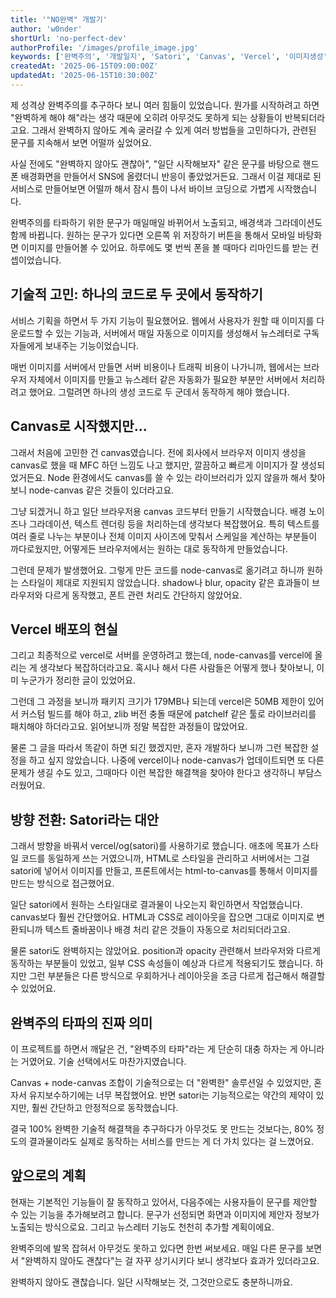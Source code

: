 ```yaml
---
title: '"NO완벽" 개발기'
author: 'w0nder'
shortUrl: 'no-perfect-dev'
authorProfile: '/images/profile_image.jpg'
keywords: ['완벽주의', '개발일지', 'Satori', 'Canvas', 'Vercel', '이미지생성', '웹개발', 'vercel/og', 'NO완벽']
createdAt: '2025-06-15T09:00:00Z'
updatedAt: '2025-06-15T10:30:00Z'
---
```


<link-preview url="https://showyourti.me/quote" title="NO완벽" target="_blank">
</link-preview>

제 성격상 완벽주의를 추구하다 보니 여러 힘듦이 있었습니다. 뭔가를 시작하려고 하면 "완벽하게 해야 해"라는 생각 때문에 오히려 아무것도 못하게 되는 상황들이 반복되더라고요. 그래서 완벽하지 않아도 계속 굴러갈 수 있게 여러 방법들을 고민하다가, 관련된 문구를 지속해서 보면 어떨까 싶었어요.

사실 전에도 "완벽하지 않아도 괜찮아", "일단 시작해보자" 같은 문구를 바탕으로 핸드폰 배경화면을 만들어서 SNS에 올렸더니 반응이 좋았었거든요. 그래서 이걸 제대로 된 서비스로 만들어보면 어떨까 해서 잠시 틈이 나서 바이브 코딩으로 가볍게 시작했습니다.

완벽주의를 타파하기 위한 문구가 매일매일 바뀌어서 노출되고, 배경색과 그라데이션도 함께 바뀝니다. 원하는 문구가 있다면 오른쪽 위 저장하기 버튼을 통해서 모바일 바탕화면 이미지를 만들어볼 수 있어요. 하루에도 몇 번씩 폰을 볼 때마다 리마인드를 받는 컨셉이었습니다.

## 기술적 고민: 하나의 코드로 두 곳에서 동작하기

서비스 기획을 하면서 두 가지 기능이 필요했어요. 웹에서 사용자가 원할 때 이미지를 다운로드할 수 있는 기능과, 서버에서 매일 자동으로 이미지를 생성해서 뉴스레터로 구독자들에게 보내주는 기능이었습니다.

매번 이미지를 서버에서 만들면 서버 비용이나 트래픽 비용이 나가니까, 웹에서는 브라우저 자체에서 이미지를 만들고 뉴스레터 같은 자동화가 필요한 부분만 서버에서 처리하려고 했어요. 그럴려면 하나의 생성 코드로 두 군데서 동작하게 해야 했습니다.

## Canvas로 시작했지만...

그래서 처음에 고민한 건 canvas였습니다. 전에 회사에서 브라우저 이미지 생성을 canvas로 했을 때 MFC 하던 느낌도 나고 했지만, 깔끔하고 빠르게 이미지가 잘 생성되었거든요. Node 환경에서도 canvas를 쓸 수 있는 라이브러리가 있지 않을까 해서 찾아보니 node-canvas 같은 것들이 있더라고요.

그냥 되겠거니 하고 일단 브라우저용 canvas 코드부터 만들기 시작했습니다. 배경 노이즈나 그라데이션, 텍스트 렌더링 등을 처리하는데 생각보다 복잡했어요. 특히 텍스트를 여러 줄로 나누는 부분이나 전체 이미지 사이즈에 맞춰서 스케일을 계산하는 부분들이 까다로웠지만, 어떻게든 브라우저에서는 원하는 대로 동작하게 만들었습니다.

그런데 문제가 발생했어요. 그렇게 만든 코드를 node-canvas로 옮기려고 하니까 원하는 스타일이 제대로 지원되지 않았습니다. shadow나 blur, opacity 같은 효과들이 브라우저와 다르게 동작했고, 폰트 관련 처리도 간단하지 않았어요.

## Vercel 배포의 현실

그리고 최종적으로 vercel로 서버를 운영하려고 했는데, node-canvas를 vercel에 올리는 게 생각보다 복잡하더라고요. 혹시나 해서 다른 사람들은 어떻게 했나 찾아보니, 이미 누군가가 정리한 글이 있었어요.

그런데 그 과정을 보니까 패키지 크기가 179MB나 되는데 vercel은 50MB 제한이 있어서 커스텀 빌드를 해야 하고, zlib 버전 충돌 때문에 patchelf 같은 툴로 라이브러리를 패치해야 하더라고요. 읽어보니까 정말 복잡한 과정들이 많았어요.

물론 그 글을 따라서 똑같이 하면 되긴 했겠지만, 혼자 개발하다 보니까 그런 복잡한 설정을 하고 싶지 않았습니다. 나중에 vercel이나 node-canvas가 업데이트되면 또 다른 문제가 생길 수도 있고, 그때마다 이런 복잡한 해결책을 찾아야 한다고 생각하니 부담스러웠어요.

## 방향 전환: Satori라는 대안

그래서 방향을 바꿔서 vercel/og(satori)를 사용하기로 했습니다. 애초에 목표가 스타일 코드를 동일하게 쓰는 거였으니까, HTML로 스타일을 관리하고 서버에서는 그걸 satori에 넣어서 이미지를 만들고, 프론트에서는 html-to-canvas를 통해서 이미지를 만드는 방식으로 접근했어요.

일단 satori에서 원하는 스타일대로 결과물이 나오는지 확인하면서 작업했습니다. canvas보다 훨씬 간단했어요. HTML과 CSS로 레이아웃을 잡으면 그대로 이미지로 변환되니까 텍스트 줄바꿈이나 배경 처리 같은 것들이 자동으로 처리되더라고요.

물론 satori도 완벽하지는 않았어요. position과 opacity 관련해서 브라우저와 다르게 동작하는 부분들이 있었고, 일부 CSS 속성들이 예상과 다르게 적용되기도 했습니다. 하지만 그런 부분들은 다른 방식으로 우회하거나 레이아웃을 조금 다르게 접근해서 해결할 수 있었어요.

## 완벽주의 타파의 진짜 의미

이 프로젝트를 하면서 깨달은 건, "완벽주의 타파"라는 게 단순히 대충 하자는 게 아니라는 거였어요. 기술 선택에서도 마찬가지였습니다.

Canvas + node-canvas 조합이 기술적으로는 더 "완벽한" 솔루션일 수 있었지만, 혼자서 유지보수하기에는 너무 복잡했어요. 반면 satori는 기능적으로는 약간의 제약이 있지만, 훨씬 간단하고 안정적으로 동작했습니다.

결국 100% 완벽한 기술적 해결책을 추구하다가 아무것도 못 만드는 것보다는, 80% 정도의 결과물이라도 실제로 동작하는 서비스를 만드는 게 더 가치 있다는 걸 느꼈어요.

## 앞으로의 계획

현재는 기본적인 기능들이 잘 동작하고 있어서, 다음주에는 사용자들이 문구를 제안할 수 있는 기능을 추가해보려고 합니다. 문구가 선정되면 화면과 이미지에 제안자 정보가 노출되는 방식으로요. 그리고 뉴스레터 기능도 천천히 추가할 계획이에요.

완벽주의에 발목 잡혀서 아무것도 못하고 있다면 한번 써보세요. 매일 다른 문구를 보면서 "완벽하지 않아도 괜찮다"는 걸 자꾸 상기시키다 보니 생각보다 효과가 있더라고요.

완벽하지 않아도 괜찮습니다. 일단 시작해보는 것, 그것만으로도 충분하니까요.
